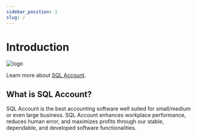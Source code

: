 ```yaml
---
sidebar_position: 1
slug: /
---
```


# Introduction

![logo](/img/account-logo.png)

Learn more about [SQL Account](https://sql.com.my).

## What is SQL Account?

SQL Account is the best accounting software well suited for small/medium or even large business. SQL Account enhances workplace performance, reduces human error, and maximizes profits through our stable, dependable, and developed software functionalities.